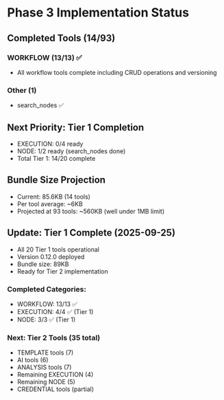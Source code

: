 # Phase 3 Implementation Status

## Completed Tools (14/93)
### WORKFLOW (13/13) ✅
- All workflow tools complete including CRUD operations and versioning

### Other (1)
- search_nodes ✅

## Next Priority: Tier 1 Completion
- EXECUTION: 0/4 ready
- NODE: 1/2 ready (search_nodes done)
- Total Tier 1: 14/20 complete

## Bundle Size Projection
- Current: 85.6KB (14 tools)
- Per tool average: ~6KB
- Projected at 93 tools: ~560KB (well under 1MB limit)

## Update: Tier 1 Complete (2025-09-25)
- All 20 Tier 1 tools operational
- Version 0.12.0 deployed
- Bundle size: 89KB
- Ready for Tier 2 implementation

### Completed Categories:
- WORKFLOW: 13/13 ✅
- EXECUTION: 4/4 ✅ (Tier 1)
- NODE: 3/3 ✅ (Tier 1)

### Next: Tier 2 Tools (35 total)
- TEMPLATE tools (7)
- AI tools (6)
- ANALYSIS tools (7)
- Remaining EXECUTION (4)
- Remaining NODE (5)
- CREDENTIAL tools (partial)
